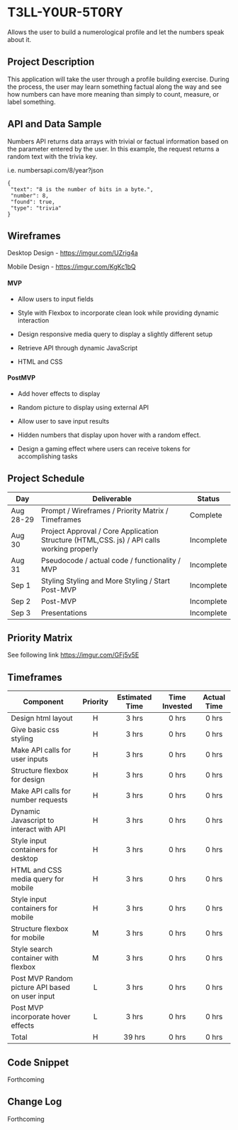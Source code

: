 # T3LL-Y0UR-5T0RY
Allows the user to build a numerological profile and let the numbers speak about it.

## Project Description

This application will take the user through a profile building exercise.  During the process, the user may learn something factual along the way and see how numbers can have more meaning than simply to count, measure, or label something.

## API and Data Sample

Numbers API returns data arrays with trivial or factual information based on the parameter entered by the user.  In this example, the request returns a random text with the trivia key.  

i.e. numbersapi.com/8/year?json
```
{
 "text": "8 is the number of bits in a byte.",
 "number": 8,
 "found": true,
 "type": "trivia"
}
```

## Wireframes

Desktop Design - https://imgur.com/UZrig4a

Mobile Design - https://imgur.com/KgKc1bQ


#### MVP 

  * Allow users to input fields

  * Style with Flexbox to incorporate clean look while providing dynamic interaction
  * Design responsive media query to display a slightly different setup
  * Retrieve API through dynamic JavaScript
  * HTML and CSS
    
#### PostMVP  
  * Add hover effects to display 

  * Random picture to display using external API
  * Allow user to save input results
  * Hidden numbers that display upon hover with a random effect.
  * Design a gaming effect where users can receive tokens for accomplishing tasks

## Project Schedule

|  Day | Deliverable | Status
|---|---| ---|
|Aug 28-29| Prompt / Wireframes / Priority Matrix / Timeframes | Complete
|Aug 30| Project Approval / Core Application Structure (HTML,CSS. js) / API calls working properly | Incomplete
|Aug 31| Pseudocode / actual code / functionality / MVP | Incomplete
|Sep 1| Styling Styling and More Styling / Start Post-MVP | Incomplete
|Sep 2| Post-MVP| Incomplete
|Sep 3| Presentations | Incomplete

## Priority Matrix
See following link https://imgur.com/GFj5v5E

## Timeframes

| Component | Priority | Estimated Time | Time Invested | Actual Time |
| --- | :---: |  :---: | :---: | :---: |
| Design html layout | H | 3 hrs| 0 hrs| 0 hrs|
| Give basic css styling | H | 3 hrs | 0 hrs | 0 hrs|
| Make API calls for user inputs | H | 3 hrs | 0 hrs | 0 hrs |
| Structure flexbox for design  | H | 3 hrs | 0 hrs | 0 hrs | 
| Make API calls for number requests | H | 3 hrs | 0 hrs | 0 hrs |
| Dynamic Javascript to interact with API | H | 3 hrs | 0 hrs | 0 hrs| 
| Style input containers for desktop | H | 3 hrs| 0 hrs | 0 hrs |
| HTML and CSS media query for mobile | H | 3 hrs | 0 hrs | 0 hrs |
| Style input containers for mobile | H | 3 hrs | 0 hrs | 0 hrs |
| Structure flexbox for mobile | M | 3 hrs| 0 hrs | 0 hrs |
| Style search container with flexbox | M | 3 hrs | 0 hrs | 0 hrs |
| Post MVP Random picture API based on user input | L | 3 hrs | 0 hrs | 0 hrs| 
| Post MVP incorporate hover effects | L | 3 hrs | 0 hrs | 0 hrs |
| Total | H | 39 hrs | 0 hrs | 0 hrs |

## Code Snippet
 
Forthcoming
    

## Change Log
 
Forthcoming 

